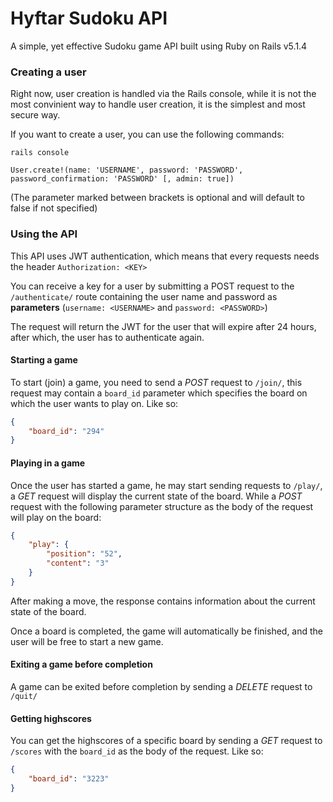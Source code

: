 # Hyftar Sudoku API

A simple, yet effective Sudoku game API built using Ruby on Rails v5.1.4

### Creating a user

Right now, user creation is handled via the Rails console, while it is not the
most convinient way to handle user creation, it is the simplest and most secure
way.

If you want to create a user, you can use the following commands:

`rails console`

`User.create!(name: 'USERNAME', password: 'PASSWORD', password_confirmation: 'PASSWORD' [, admin: true])`

(The parameter marked between brackets is optional and will default to false if not specified)

### Using the API

This API uses JWT authentication, which means that every requests needs the header `Authorization: <KEY>`

You can receive a key for a user by submitting a POST request to the `/authenticate/` route containing the user name and password as **parameters** (`username: <USERNAME>` and `password: <PASSWORD>`)

The request will return the JWT for the user that will expire after 24 hours, after which, the user has to authenticate again.

#### Starting a game

To start (join) a game, you need to send a *POST* request to `/join/`,
this request may contain a `board_id` parameter which specifies the board
on which the user wants to play on. Like so:

```json
{
    "board_id": "294"
}
```

#### Playing in a game

Once the user has started a game, he may start sending requests to `/play/`,
a *GET* request will display the current state of the board.
While a *POST* request with the following parameter structure as the body of the request
will play on the board:
```json
{
    "play": {
        "position": "52",
        "content": "3"
    }
}
```

After making a move, the response contains information about the current state of the board.

Once a board is completed, the game will automatically be finished, and the
user will be free to start a new game.

#### Exiting a game before completion

A game can be exited before completion by sending a *DELETE* request to `/quit/`

#### Getting highscores

You can get the highscores of a specific board by sending a *GET* request to
`/scores` with the `board_id` as the body of the request. Like so:

```json
{
    "board_id": "3223"
}
```

